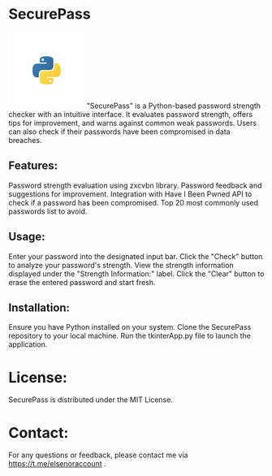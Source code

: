 # SecurePass

 <img src="testlogo.svg" alt="Python Logo" width="150" height="150">
"SecurePass" is a Python-based password strength checker with an intuitive interface. It evaluates password strength, offers tips for improvement, and warns against common weak passwords. Users can also check if their passwords have been compromised in data breaches.

## **Features:**
Password strength evaluation using zxcvbn library.
Password feedback and suggestions for improvement.
Integration with Have I Been Pwned API to check if a password has been compromised.
Top 20 most commonly used passwords list to avoid.

## **Usage:**
Enter your password into the designated input bar.
Click the "Check" button to analyze your password's strength.
View the strength information displayed under the "Strength Information:" label.
Click the "Clear" button to erase the entered password and start fresh.

## **Installation:**
Ensure you have Python installed on your system.
Clone the SecurePass repository to your local machine.
Run the tkinterApp.py file to launch the application.

# **License:**
SecurePass is distributed under the MIT License.

# **Contact:**
For any questions or feedback, please contact me via https://t.me/elsenoraccount .
